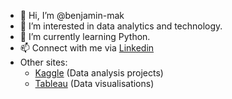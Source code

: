 - 👋 Hi, I’m @benjamin-mak
- 👀 I’m interested in data analytics and technology.
- 🌱 I’m currently learning Python.
- 📫 Connect with me via [Linkedin](https://www.linkedin.com/in/benjaminmakjw/)
- Other sites:
  - [Kaggle](https://www.kaggle.com/benjaminmak/code) (Data analysis projects)
  - [Tableau](https://public.tableau.com/app/profile/benjamin.mak) (Data visualisations)


<!---
benjamin-mak/benjamin-mak is a ✨ special ✨ repository because its `README.md` (this file) appears on your GitHub profile.
You can click the Preview link to take a look at your changes.
--->
